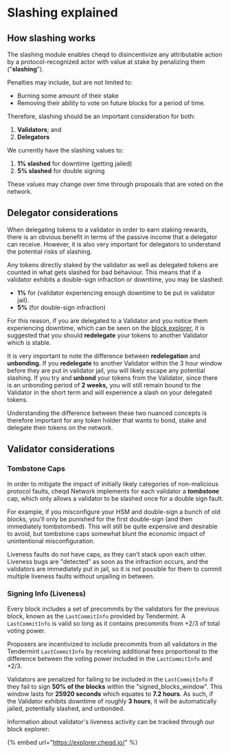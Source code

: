 # Slashing explained

## How slashing works

The slashing module enables cheqd to disincentivize any attributable action by a protocol-recognized actor with value at stake by penalizing them ("**slashing**").

Penalties may include, but are not limited to:

* Burning some amount of their stake
* Removing their ability to vote on future blocks for a period of time.

Therefore, slashing should be an important consideration for both:

1. **Validators**; and
2. **Delegators**

We currently have the slashing values to:

1. **1% slashed** for downtime (getting jailed)
2. **5% slashed** for double signing

These values may change over time through proposals that are voted on the network.

## Delegator considerations

When delegating tokens to a validator in order to earn staking rewards, there is an obvious benefit in terms of the passive income that a delegator can receive. However, it is also very important for delegators to understand the potential risks of slashing.

Any tokens directly staked by the validator as well as delegated tokens are counted in what gets slashed for bad behaviour. This means that if a validator exhibits a double-sign infraction or downtime, you may be slashed:

* **1%** for (validator experiencing enough downtime to be put in validator jail).
* &#x20;**5%** (for double-sign infraction)

For this reason, if you are delegated to a Validator and you notice them experiencing downtime, which can be seen on the [block explorer](https://explorer.cheqd.io/), it is suggested that you should **redelegate** your tokens to another Validator which is stable.

It is very important to note the difference between **redelegation** and **unbonding.** If you **redelegate** to another Validator within the 3 hour window before they are put in validator jail, you will likely escape any potential slashing. If you try and **unbond** your tokens from the Validator, since there is an unbonding period of **2 weeks,** you will still remain bound to the Validator in the short term and will experience a slash on your delegated tokens.

Understanding the difference between these two nuanced concepts is therefore important for any token holder that wants to bond, stake and delegate their tokens on the network.

## Validator considerations

### Tombstone Caps

In order to mitigate the impact of initially likely categories of non-malicious protocol faults, cheqd Network implements for each validator a _**tombstone**_ cap, which only allows a validator to be slashed once for a double sign fault.

For example, if you misconfigure your HSM and double-sign a bunch of old blocks, you'll only be punished for the first double-sign (and then immediately tombstombed). This will still be quite expensive and desirable to avoid, but tombstone caps somewhat blunt the economic impact of unintentional misconfiguration.

Liveness faults do not have caps, as they can't stack upon each other. Liveness bugs are "detected" as soon as the infraction occurs, and the validators are immediately put in jail, so it is not possible for them to commit multiple liveness faults without unjailing in between.

### Signing Info (Liveness)

Every block includes a set of precommits by the validators for the previous block, known as the `LastCommitInfo` provided by Tendermint. A `LastCommitInfo` is valid so long as it contains precommits from +2/3 of total voting power.

Proposers are incentivized to include precommits from all validators in the Tendermint `LastCommitInfo` by receiving additional fees proportional to the difference between the voting power included in the `LastCommitInfo` and +2/3.

Validators are penalized for failing to be included in the `LastCommitInfo` if they fail to sign **50% of the blocks** within the "signed\_blocks\_window". This window lasts for **25920 seconds** which equates to **7.2 hours**. As such, if the Validator exhibits downtime of roughly **3 hours**, it will be automatically jailed, potentially slashed, and unbonded.

Information about validator's liveness activity can be tracked through our block explorer:

{% embed url="https://explorer.cheqd.io/" %}
